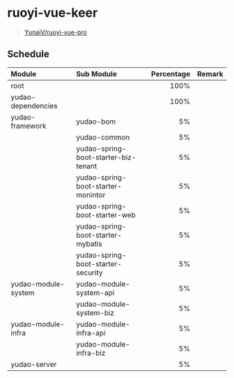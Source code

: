 # ruoyi-vue-keer

> [YunaiV/ruoyi-vue-pro](https://github.com/YunaiV/ruoyi-vue-pro/tree/master-jdk21)

## Schedule

| Module              | Sub Module                           | Percentage | Remark |
|:--------------------|:-------------------------------------|-----------:|:------:|
| root                |                                      |       100% |        |
| yudao-dependencies  |                                      |       100% |        |
| yudao-framework     | yudao-bom                            |         5% |        |
|                     | yudao-common                         |         5% |        |
|                     | yudao-spring-boot-starter-biz-tenant |         5% |        |
|                     | yudao-spring-boot-starter-monintor   |         5% |        |
|                     | yudao-spring-boot-starter-web        |         5% |        |
|                     | yudao-spring-boot-starter-mybatis    |         5% |        |
|                     | yudao-spring-boot-starter-security   |         5% |        |
| yudao-module-system | yudao-module-system-api              |         5% |        |
|                     | yudao-module-system-biz              |         5% |        |
| yudao-module-infra  | yudao-module-infra-api               |         5% |        |
|                     | yudao-module-infra-biz               |         5% |        |
| yudao-server        |                                      |         5% |        |
